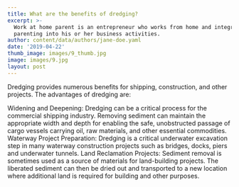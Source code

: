 ```yaml
---
title: What are the benefits of dredging?
excerpt: >-
  Work at home parent is an entrepreneur who works from home and integrates
  parenting into his or her business activities.
author: content/data/authors/jane-doe.yaml
date: '2019-04-22'
thumb_image: images/9_thumb.jpg
image: images/9.jpg
layout: post
---
```

Dredging provides numerous benefits for shipping, construction, and other projects.  The advantages of dredging are:

Widening and Deepening: Dredging can be a critical process for the commercial shipping industry. Removing sediment can maintain the appropriate width and depth for enabling the safe, unobstructed passage of cargo vessels carrying oil, raw materials, and other essential commodities.
Waterway Project Preparation: Dredging is a critical underwater excavation step in many waterway construction projects such as bridges, docks, piers and underwater tunnels.
Land Reclamation Projects: Sediment removal is sometimes used as a source of materials for land-building projects. The liberated sediment can then be dried out and transported to a new location where additional land is required for building and other purposes.
